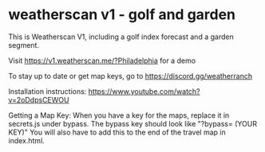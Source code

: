# weatherscan v1 - golf and garden

This is Weatherscan V1, including a golf index forecast and a garden segment.

Visit https://v1.weatherscan.me/?Philadelphia for a demo

To stay up to date or get map keys, go to https://discord.gg/weatherranch

Installation instructions: https://www.youtube.com/watch?v=2oDdpsCEWOU

Getting a Map Key:
When you have a key for the maps, replace it in secrets.js under bypass. The bypass key should look like "?bypass= (YOUR KEY)"
You will also have to add this to the end of the travel map in index.html.

